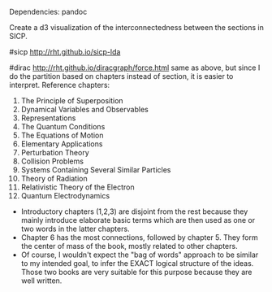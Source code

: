 Dependencies:
pandoc

Create a d3 visualization of the interconnectedness between the sections in SICP.

#sicp http://rht.github.io/sicp-lda

#dirac http://rht.github.io/diracgraph/force.html
same as above, but since I do the partition based on chapters instead of section, it is easier to interpret.
Reference chapters:
1. The Principle of Superposition 
2. Dynamical Variables and Observables 
3. Representations 
4. The Quantum Conditions 
5. The Equations of Motion 
6. Elementary Applications 
7. Perturbation Theory 
8. Collision Problems 
9. Systems Containing Several Similar Particles 
10. Theory of Radiation 
11. Relativistic Theory of the Electron 
12. Quantum Electrodynamics 

* Introductory chapters (1,2,3) are disjoint from the rest because they mainly introduce elaborate basic terms which are then used as one or two words in the latter chapters.
* Chapter 6 has the most connections, followed by chapter 5. They form the center of mass of the book, mostly related to other chapters.
* Of course, I wouldn't expect the "bag of words" approach to be similar to my intended goal, to infer the EXACT logical structure of the ideas. Those two books are very suitable for this purpose because they are well written.
